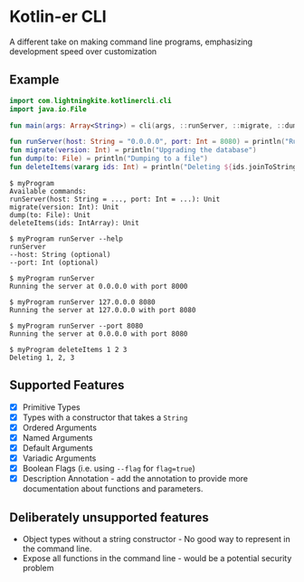 # Kotlin-er CLI

A different take on making command line programs, emphasizing development speed over customization

## Example

```kotlin
import com.lightningkite.kotlinercli.cli
import java.io.File

fun main(args: Array<String>) = cli(args, ::runServer, ::migrate, ::dump, ::deleteItems)

fun runServer(host: String = "0.0.0.0", port: Int = 8080) = println("Running the server at $host on port $port")
fun migrate(version: Int) = println("Upgrading the database")
fun dump(to: File) = println("Dumping to a file")
fun deleteItems(vararg ids: Int) = println("Deleting ${ids.joinToString()}")
```

```
$ myProgram
Available commands:
runServer(host: String = ..., port: Int = ...): Unit
migrate(version: Int): Unit
dump(to: File): Unit
deleteItems(ids: IntArray): Unit

$ myProgram runServer --help
runServer
--host: String (optional)
--port: Int (optional)

$ myProgram runServer
Running the server at 0.0.0.0 with port 8000

$ myProgram runServer 127.0.0.0 8080
Running the server at 127.0.0.0 with port 8080

$ myProgram runServer --port 8080
Running the server at 0.0.0.0 with port 8080

$ myProgram deleteItems 1 2 3
Deleting 1, 2, 3
```

## Supported Features

- [X] Primitive Types
- [X] Types with a constructor that takes a `String`
- [X] Ordered Arguments
- [X] Named Arguments
- [X] Default Arguments
- [X] Variadic Arguments
- [X] Boolean Flags (i.e. using `--flag` for `flag=true`)
- [X] Description Annotation - add the annotation to provide more documentation about functions and parameters.

## Deliberately unsupported features

- Object types without a string constructor - No good way to represent in the command line.
- Expose all functions in the command line - would be a potential security problem 
